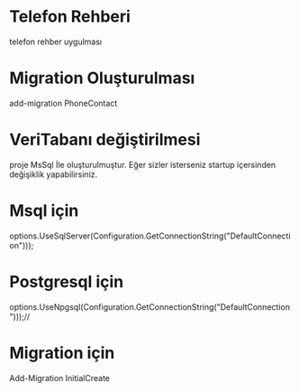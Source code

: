 # Telefon Rehberi
telefon rehber uygulması

# Migration Oluşturulması
 add-migration PhoneContact
 
# VeriTabanı değiştirilmesi
proje MsSql İle oluşturulmuştur. Eğer sizler isterseniz startup içersinden değişiklik yapabilirsiniz.

# Msql için
 options.UseSqlServer(Configuration.GetConnectionString("DefaultConnection")));
 
# Postgresql için
 options.UseNpgsql(Configuration.GetConnectionString("DefaultConnection")));//
 
# Migration için
Add-Migration InitialCreate
